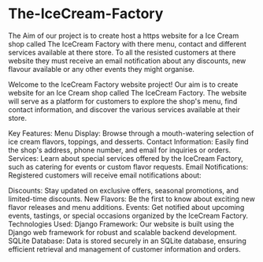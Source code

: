# The-IceCream-Factory

The Aim of our project is to create host a https website for a Ice Cream shop called The IceCream Factory with there menu, contact and different services available at there store.
To all the resisted customers at there website they must receive an email notification about any discounts, new flavour available or any other events they might organise.


Welcome to the IceCream Factory website project! Our aim is to create website for an Ice Cream shop called The IceCream Factory. The website will serve as a platform for customers to explore the shop's menu, find contact information, and discover the various services available at their store.

Key Features:
Menu Display: Browse through a mouth-watering selection of ice cream flavors, toppings, and desserts.
Contact Information: Easily find the shop's address, phone number, and email for inquiries or orders.
Services: Learn about special services offered by the IceCream Factory, such as catering for events or custom flavor requests.
Email Notifications:
Registered customers will receive email notifications about:

Discounts: Stay updated on exclusive offers, seasonal promotions, and limited-time discounts.
New Flavors: Be the first to know about exciting new flavor releases and menu additions.
Events: Get notified about upcoming events, tastings, or special occasions organized by the IceCream Factory.
Technologies Used:
Django Framework: Our website is built using the Django web framework for robust and scalable backend development.
SQLite Database: Data is stored securely in an SQLite database, ensuring efficient retrieval and management of customer information and orders.
